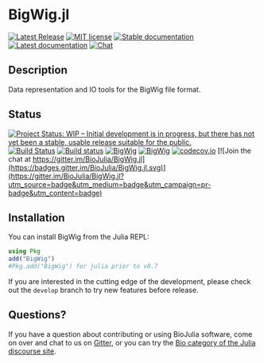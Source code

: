 # BigWig.jl
<!-- ![Lifecycle](https://img.shields.io/badge/lifecycle-stable-brightgreen.svg) -->
[![Latest Release](https://img.shields.io/github/release/BioJulia/BigWig.jl.svg)](https://github.com/BioJulia/BigWig.jl/releases/latest)
[![MIT license](https://img.shields.io/badge/license-MIT-green.svg)](https://github.com/BioJulia/BigWig.jl/blob/master/LICENSE.md)
[![Stable documentation](https://img.shields.io/badge/docs-stable-blue.svg)](https://biojulia.github.io/BigWig.jl/stable)
[![Latest documentation](https://img.shields.io/badge/docs-dev-blue.svg)](https://biojulia.github.io/BigWig.jl/latest/)
[![Chat](https://img.shields.io/gitter/room/BioJulia/General.svg)](https://gitter.im/BioJulia/BigWig.jl)

## Description
Data representation and IO tools for the BigWig file format.

## Status
<!-- [![Project Status: Active - The project has reached a stable, usable state and is being actively developed.](http://www.repostatus.org/badges/latest/active.svg)](http://www.repostatus.org/#active) -->
[![Project Status: WIP – Initial development is in progress, but there has not yet been a stable, usable release suitable for the public.](https://www.repostatus.org/badges/latest/wip.svg)](https://www.repostatus.org/#wip)
[![Build Status](https://travis-ci.org/BioJulia/BigWig.jl.svg?branch=master)](https://travis-ci.org/BioJulia/BigWig.jl)
[![Build status](https://ci.appveyor.com/api/projects/status/jny2ep4u3cmly8pj/branch/master?svg=true)](https://ci.appveyor.com/project/BioJulia/BigWig-jl/branch/master)
[![BigWig](http://pkg.julialang.org/badges/BigWig_0.7.svg)](http://pkg.julialang.org/?pkg=BigWig)
[![BigWig](http://pkg.julialang.org/badges/BigWig_1.0.svg)](http://pkg.julialang.org/?pkg=BigWig)
[![codecov.io](http://codecov.io/github/BioJulia/BigWig.jl/coverage.svg?branch=master)](http://codecov.io/github/BioJulia/BigWig.jl?branch=master) [![Join the chat at https://gitter.im/BioJulia/BigWig.jl](https://badges.gitter.im/BioJulia/BigWig.jl.svg)](https://gitter.im/BioJulia/BigWig.jl?utm_source=badge&utm_medium=badge&utm_campaign=pr-badge&utm_content=badge)

## Installation
You can install BigWig from the Julia REPL:
```julia
using Pkg
add("BigWig")
#Pkg.add("BigWig") for julia prior to v0.7
```

If you are interested in the cutting edge of the development, please check out
the `develop` branch to try new features before release.

## Questions?
If you have a question about contributing or using BioJulia software, come
on over and chat to us on [Gitter](https://gitter.im/BioJulia/General), or you can try the
[Bio category of the Julia discourse site](https://discourse.julialang.org/c/domain/bio).
